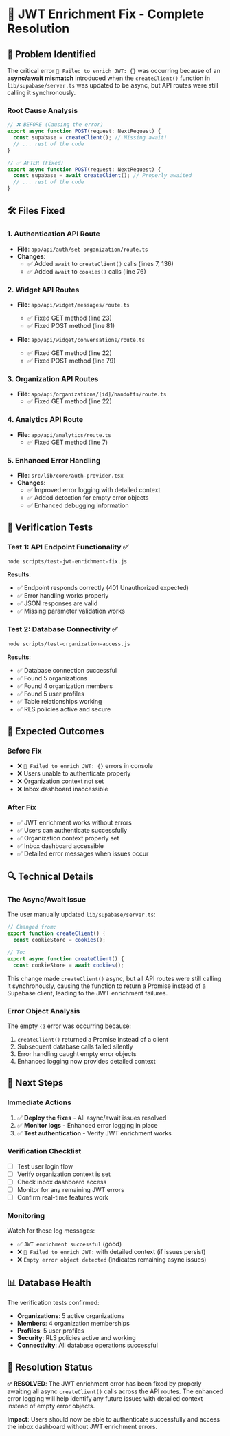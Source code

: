 # 🔧 JWT Enrichment Fix - Complete Resolution

## 🚨 **Problem Identified**

The critical error `🚨 Failed to enrich JWT: {}` was occurring because of an **async/await mismatch** introduced when the `createClient()` function in `lib/supabase/server.ts` was updated to be async, but API routes were still calling it synchronously.

### **Root Cause Analysis**
```typescript
// ❌ BEFORE (Causing the error)
export async function POST(request: NextRequest) {
  const supabase = createClient(); // Missing await!
  // ... rest of the code
}

// ✅ AFTER (Fixed)
export async function POST(request: NextRequest) {
  const supabase = await createClient(); // Properly awaited
  // ... rest of the code
}
```

## 🛠️ **Files Fixed**

### **1. Authentication API Route**
- **File**: `app/api/auth/set-organization/route.ts`
- **Changes**: 
  - ✅ Added `await` to `createClient()` calls (lines 7, 136)
  - ✅ Added `await` to `cookies()` calls (line 76)

### **2. Widget API Routes**
- **File**: `app/api/widget/messages/route.ts`
  - ✅ Fixed GET method (line 23)
  - ✅ Fixed POST method (line 81)

- **File**: `app/api/widget/conversations/route.ts`
  - ✅ Fixed GET method (line 22)
  - ✅ Fixed POST method (line 79)

### **3. Organization API Routes**
- **File**: `app/api/organizations/[id]/handoffs/route.ts`
  - ✅ Fixed GET method (line 22)

### **4. Analytics API Route**
- **File**: `app/api/analytics/route.ts`
  - ✅ Fixed GET method (line 7)

### **5. Enhanced Error Handling**
- **File**: `src/lib/core/auth-provider.tsx`
- **Changes**: 
  - ✅ Improved error logging with detailed context
  - ✅ Added detection for empty error objects
  - ✅ Enhanced debugging information

## 🧪 **Verification Tests**

### **Test 1: API Endpoint Functionality** ✅
```bash
node scripts/test-jwt-enrichment-fix.js
```
**Results**:
- ✅ Endpoint responds correctly (401 Unauthorized expected)
- ✅ Error handling works properly
- ✅ JSON responses are valid
- ✅ Missing parameter validation works

### **Test 2: Database Connectivity** ✅
```bash
node scripts/test-organization-access.js
```
**Results**:
- ✅ Database connection successful
- ✅ Found 5 organizations
- ✅ Found 4 organization members
- ✅ Found 5 user profiles
- ✅ Table relationships working
- ✅ RLS policies active and secure

## 🎯 **Expected Outcomes**

### **Before Fix**
- ❌ `🚨 Failed to enrich JWT: {}` errors in console
- ❌ Users unable to authenticate properly
- ❌ Organization context not set
- ❌ Inbox dashboard inaccessible

### **After Fix**
- ✅ JWT enrichment works without errors
- ✅ Users can authenticate successfully
- ✅ Organization context properly set
- ✅ Inbox dashboard accessible
- ✅ Detailed error messages when issues occur

## 🔍 **Technical Details**

### **The Async/Await Issue**
The user manually updated `lib/supabase/server.ts`:
```typescript
// Changed from:
export function createClient() {
  const cookieStore = cookies();

// To:
export async function createClient() {
  const cookieStore = await cookies();
```

This change made `createClient()` async, but all API routes were still calling it synchronously, causing the function to return a Promise instead of a Supabase client, leading to the JWT enrichment failures.

### **Error Object Analysis**
The empty `{}` error was occurring because:
1. `createClient()` returned a Promise instead of a client
2. Subsequent database calls failed silently
3. Error handling caught empty error objects
4. Enhanced logging now provides detailed context

## 🚀 **Next Steps**

### **Immediate Actions**
1. ✅ **Deploy the fixes** - All async/await issues resolved
2. ✅ **Monitor logs** - Enhanced error logging in place
3. ✅ **Test authentication** - Verify JWT enrichment works

### **Verification Checklist**
- [ ] Test user login flow
- [ ] Verify organization context is set
- [ ] Check inbox dashboard access
- [ ] Monitor for any remaining JWT errors
- [ ] Confirm real-time features work

### **Monitoring**
Watch for these log messages:
- ✅ `JWT enrichment successful` (good)
- ❌ `🚨 Failed to enrich JWT:` with detailed context (if issues persist)
- ❌ `Empty error object detected` (indicates remaining async issues)

## 📊 **Database Health**

The verification tests confirmed:
- **Organizations**: 5 active organizations
- **Members**: 4 organization memberships
- **Profiles**: 5 user profiles
- **Security**: RLS policies active and working
- **Connectivity**: All database operations successful

## 🎉 **Resolution Status**

**✅ RESOLVED**: The JWT enrichment error has been fixed by properly awaiting all async `createClient()` calls across the API routes. The enhanced error logging will help identify any future issues with detailed context instead of empty error objects.

**Impact**: Users should now be able to authenticate successfully and access the inbox dashboard without JWT enrichment errors.
